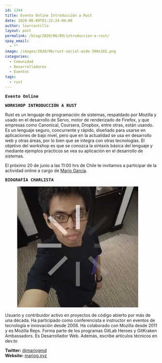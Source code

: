 ```yaml
---
id: 1344
title: Evento Online Introducción a Rust
date: 2020-06-09T01:22:24-04:00
author: lourcastillo
layout: post
permalink: /blog/2020/06/09/introduccion-a-rust/
spay_email:
  - ""
image: /images/2020/06/rust-social-wide-300x165.png
categories:
  - Comunidad
  - Desarrolladores
  - Eventos
tags:
  - rust
---
```

<pre class="wp-block-preformatted"><strong>Evento Online</strong></pre>

<pre class="wp-block-preformatted"><strong>WORKSHOP INTRODUCCIÓN A RUST</strong></pre>

Rust es un lenguaje de programación de sistemas, respaldado por Mozilla y usado en el desarrollo de Servo, motor de renderizado de Firefox, y que empresas como Canonical, Coursera, Dropbox, entre otras, están usando. Es un lenguaje seguro, concurrente y rápido, diseñado para usarse en aplicaciones de bajo nivel, pero que en la actualidad se usa en desarrollo web y otras áreas, por lo bien que se integra con otras tecnologías. El objetivo del workshop es que se conozca la sintaxis básica del lenguaje y mediante ejemplos prácticos se vea su aplicación en el desarrollo de sistemas.

El próximo 20 de junio a las 11:00 hrs de Chile te invitamos a participar de la actividad online a cargo de [Mario García](https://dev.to/mattdark).

<pre class="wp-block-preformatted"><strong>BIOGRAFÍA CHARLISTA</strong></pre>

<div class="wp-block-image">
  <figure class="alignleft"><img src="/images/2020/06/GXL5Rc.jpg" alt="" /></figure>
</div>

Usuario y contribuidor activo en proyectos de código abierto por más de una década. Ha participado como conferencista e instructor en eventos de tecnología e innovación desde 2008. Ha colaborado con Mozilla desde 2011 y es Mozilla Reps. Forma parte de los programas GitLab Heroes y GitKraken Ambassadors. Es Desarrollador Web. Además, escribe artículos técnicos en dev.to

**Twitter:** [@mariogmd](https://twitter.com/mariogmd)  
**Website:** [mariog.xyz](https://mariog.xyz/)